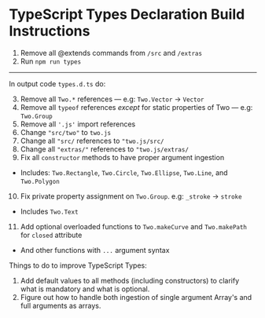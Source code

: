 # TypeScript Types Declaration Build Instructions

1. Remove all @extends commands from `/src` and `/extras`
2. Run `npm run types`

---

In output code `types.d.ts` do:

3. Remove all `Two.*` references — e.g: `Two.Vector` -> `Vector`
4. Remove all `typeof` references _except_ for static properties of Two — e.g: `Two.Group`
5. Remove all `'.js'` import references
6. Change `"src/two"` to `two.js`
7. Change all `"src/` references to `"two.js/src/`
8. Change all `"extras/"` references to `"two.js/extras/`
9. Fix all `constructor` methods to have proper argument ingestion
  - Includes: `Two.Rectangle`, `Two.Circle`, `Two.Ellipse`, `Two.Line`, and `Two.Polygon`
10. Fix private property assignment on `Two.Group`. e.g: `_stroke` -> `stroke`
  - Includes `Two.Text`
11. Add optional overloaded functions to `Two.makeCurve` and `Two.makePath` for `closed` attribute
  - And other functions with `...` argument syntax

Things to do to improve TypeScript Types:

1. Add default values to all methods (including constructors) to clarify what is mandatory and what is optional.
2. Figure out how to handle both ingestion of single argument Array's and full arguments as arrays.

